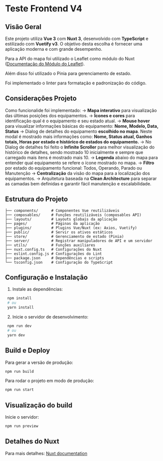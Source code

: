 # Teste Frontend V4

## Visão Geral

Este projeto utiliza **Vue 3** com **Nuxt 3**, desenvolvido com **TypeScript** e estilizado com **Vuetify v3**. O objetivo desta escolha é fornecer uma aplicação moderna e com grande desempenho.

Para a API do mapa foi utilizado o Leaflet como módulo do Nuxt ([Documentação do Módulo do Leaflet](https://leaflet.nuxtjs.org/)).

Além disso foi utilizado o Pinia para gerenciamento de estado.

Foi implementado o linter para formatação e padronização do código.

## Considerações Projeto
Como funcionalide foi implementado:
-> **Mapa interativo** para visualização das últimas posições dos equipamentos.
-> **Ícones e cores** para identificação qual é o equipamento e seu estado atual.
-> **Mouse hover** para visualizar informações básicas do equipamento: **Nome, Modelo, Data, Status**
-> Dialog de detalhes do equipamento **escolhido no mapa**. Neste modal é mostrado mais informações como: **Nome, Status atual, Ganhos totais, Horas por estado e histórico de estados do equipamento.**
-> No Dialog de detalhes foi feito o **Infinite Scroller** para melhor visualização do histórico de detalhes, sendo mostrado 10 inicialmente e sempre que carregado mais itens é mostrado mais 10.
-> **Legenda** abaixo do mapa para entender qual equipamento se refere o ícone mostrado no mapa.
-> **Filtro** por estado do equipamento funcional: Todos, Operando, Parado ou Manutenção
-> **Centralização** da visão do mapa para a localização dos equipamentos.
-> Arquitetura baseada na **Clean Architecture** para separar as camadas bem definidas e garantir fácil manutenção e escalabilidade.

## Estrutura do Projeto
```
├── components/      # Componentes Vue reutilizáveis
├── composables/     # Funções reutilizáveis (composables API)
├── layouts/         # Layouts globais da aplicação
├── pages/           # Páginas da aplicação
├── plugins/         # Plugins Vue/Nuxt (ex: Axios, Vuetify)
├── public/          # Servir os ativos estáticos
├── store/           # Gerenciamento de estado (Pinia)
├── server/          # Registrar manipuladores de API e um servidor
├── utils/           # Funções auxiliares
├── nuxt.config.ts   # Configurações do Nuxt
├── eslint.config.js # Configurações do Lint
├── package.json     # Dependências e scripts
└── tsconfig.json    # Configuração do TypeScript
```

## Configuração e Instalação
1. Instale as dependências:
  ```sh
   npm install
   # ou
   yarn install
  ```
2. Inicie o servidor de desenvolvimento:
  ```sh
   npm run dev
   # ou
   yarn dev
  ```

## Build e Deploy
Para gerar a versão de produção:
```sh
npm run build
```
Para rodar o projeto em modo de produção:
```sh
npm run start
```
## Visualização do build
Inicie o servidor:
```sh
npm run preview
```

## Detalhes do Nuxt

Para mais detalhes: [Nuxt documentation](https://nuxt.com/docs/getting-started/introduction)